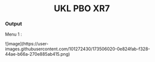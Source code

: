 <h1 align="center">UKL PBO XR7</h1>
<h3>Output</h3>
<p>Menu 1 : </p>
![image](https://user-images.githubusercontent.com/101272430/173506020-0e824fab-f328-44ae-b66a-270e885ab415.png)
